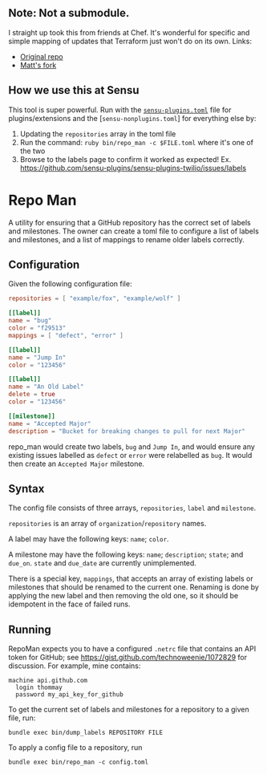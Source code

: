 ## Note: Not a submodule.

I straight up took this from friends at Chef. It's wonderful for specific and simple mapping of updates that Terraform just won't do on its own. Links:

* [Original repo](https://github.com/thommay/repo_man)
* [Matt's fork](https://github.com/mbbroberg/repo_man)

## How we use this at Sensu

This tool is super powerful. Run with the [`sensu-plugins.toml`](sensu-plugins.toml) file for plugins/extensions and the [`sensu-nonplugins.toml`] for everything else by:

1. Updating the `repositories` array in the toml file
2. Run the command: `ruby bin/repo_man -c $FILE.toml` where it's one of the two
3. Browse to the labels page to confirm it worked as expected! Ex. https://github.com/sensu-plugins/sensu-plugins-twilio/issues/labels



# Repo Man

A utility for ensuring that a GitHub repository has the correct set of
labels and milestones.
The owner can create a toml file to configure a list of labels and
milestones, and a list of mappings to rename older labels correctly.

Configuration
--------------

Given the following configuration file:

```toml
repositories = [ "example/fox", "example/wolf" ]

[[label]]
name = "bug"
color = "f29513"
mappings = [ "defect", "error" ]

[[label]]
name = "Jump In"
color = "123456"

[[label]]
name = "An Old Label"
delete = true
color = "123456"

[[milestone]]
name = "Accepted Major"
description = "Bucket for breaking changes to pull for next Major"
```

repo_man would create two labels, `bug` and `Jump In`, and would ensure
any existing issues labelled as `defect` or `error` were relabelled as
`bug`. It would then create an `Accepted Major` milestone.

Syntax
------

The config file consists of three arrays, `repositories`, `label` and `milestone`.

`repositories` is an array of `organization`/`repository` names.

A label may have the following keys: `name`; `color`.

A milestone may have the following keys: `name`; `description`; `state`;
and `due_on`. `state` and `due_date` are currently unimplemented.

There is a special key, `mappings`, that accepts an array of existing
labels or milestones that should be renamed to the current one. Renaming
is done by applying the new label and then removing the old one, so it
should be idempotent in the face of failed runs.

Running
--------

RepoMan expects you to have a configured `.netrc` file that contains an
API token for GitHub; see https://gist.github.com/technoweenie/1072829
for discussion. For example, mine contains:

```
machine api.github.com
  login thommay
  password my_api_key_for_github
```

To get the current set of labels and milestones for a repository to a
given file, run:
```
bundle exec bin/dump_labels REPOSITORY FILE
```

To apply a config file to a repository, run
```
bundle exec bin/repo_man -c config.toml
```
